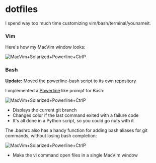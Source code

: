 dotfiles
========

I spend way too much time customizing vim/bash/terminal/younameit.

### Vim

Here's how my MacVim window looks:

![MacVim+Solarized+Powerline+CtrlP](https://raw.github.com/milkbikis/dotfiles-mac/master/vim-screenshot.png)

### Bash

**Update:** Moved the powerline-bash script to its own [repository](https://github.com/milkbikis/powerline-bash) 

I implemented a [Powerline](https://github.com/Lokaltog/vim-powerline) like prompt for Bash:

![MacVim+Solarized+Powerline+CtrlP](https://raw.github.com/milkbikis/dotfiles-mac/master/bash-powerline-screenshot.png)

*  Displays the current git branch
*  Changes color if the last command exited with a failure code
*  It's all done in a Python script, so you could go nuts with it

The .bashrc also has a handy function for adding bash aliases for git commands, without losing bash completion:

![MacVim+Solarized+Powerline+CtrlP](https://raw.github.com/milkbikis/dotfiles-mac/master/git-aliases-screenshot.png)

*  Make the vi command open files in a single MacVim window
